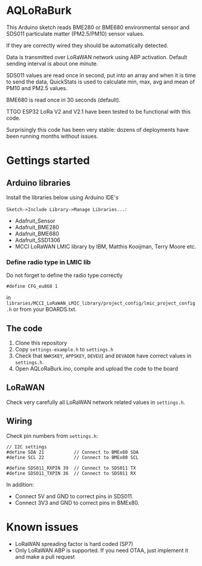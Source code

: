 # AQLoRaBurk

This Arduino sketch reads BME280 or BME680 environmental sensor
and SDS011 particulate matter (PM2.5/PM10) sensor values.

If they are correctly wired they should be automatically detected.

Data is transmitted over LoRaWAN network using ABP activation. 
Default sending interval is about one minute.

SDS011 values are read once in second, put into an array and when it is time to send
the data, QuickStats is used to calculate min, max, avg and mean of PM10 and PM2.5
values.

BME680 is read once in 30 seconds (default).

TTGO ESP32 LoRa V2 and V2.1 have been tested to be functional with this code.

Surprisingly this code has been very stable: dozens of deployments have been
running months without issues.  

# Gettings started

## Arduino libraries

Install the libraries below using Arduino IDE's

`Sketch->Include Library->Manage Libraries...`:

* Adafruit_Sensor
* Adafruit_BME280
* Adafruit_BME680
* Adafruit_SSD1306
* MCCI LoRaWAN LMIC library by IBM, Matthis Kooijman, Terry Moore etc.

### Define radio type in LMIC lib

Do not forget to define the radio type correctly 

`#define CFG_eu868 1`
 
in `libraries/MCCI_LoRaWAN_LMIC_library/project_config/lmic_project_config.h` or from your BOARDS.txt.

## The code

1. Clone this repository
2. Copy `settings-example.h` to `settings.h`
3. Check that `NWKSKEY`, `APPSKEY`, `DEVEUI` and `DEVADDR` have correct values in `settings.h`.
4. Open AQLoRaBurk.ino, compile and upload the code to the board

## LoRaWAN

Check very carefully all LoRaWAN network related values in `settings.h`.

## Wiring

Check pin numbers from `settings.h`:

```
// I2C settings
#define SDA 21           // Connect to BMEx80 SDA
#define SCL 22           // Connect to BMEx80 SCL

#define SDS011_RXPIN 39  // Connect to SDS011 TX
#define SDS011_TXPIN 36  // Connect to SDS011 RX
```

In addition:
* Connect 5V and GND to correct pins in SDS011.
* Connect 3V3 and GND to correct pins in BMEx80.

# Known issues
* LoRaWAN spreading factor is hard coded (SP7)
* Only LoRaWAN ABP is supported. If you need OTAA, just implement it and make a pull request
